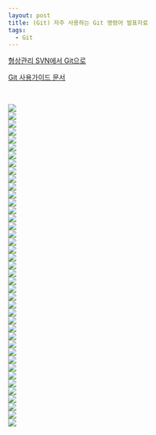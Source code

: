 ```yaml
---
layout: post
title: (Git) 자주 사용하는 Git 명령어 발표자료
tags:
  - Git
---
```


[형상관리 SVN에서 Git으로](https://amyjjung.github.io/blog/Git01/)

[Git 사용가이드 문서](https://amyjjung.github.io/blog/Git03/)

<br>

![](https://github.com/AmyJJung/blog/blob/main/images/git/git-study/%E2%80%8Egit-%E2%80%8E001.jpeg?raw=true)
<br>
![](https://github.com/AmyJJung/blog/blob/main/images/git/git-study/%E2%80%8Egit-%E2%80%8E002.jpeg?raw=true)
<br>
![](https://github.com/AmyJJung/blog/blob/main/images/git/git-study/%E2%80%8Egit-%E2%80%8E003.jpeg?raw=true)
<br>
![](https://github.com/AmyJJung/blog/blob/main/images/git/git-study/%E2%80%8Egit-%E2%80%8E004.jpeg?raw=true)
<br>
![](https://github.com/AmyJJung/blog/blob/main/images/git/git-study/%E2%80%8Egit-%E2%80%8E005.jpeg?raw=true)
<br>
![](https://github.com/AmyJJung/blog/blob/main/images/git/git-study/%E2%80%8Egit-%E2%80%8E006.jpeg?raw=true)
<br>
![](https://github.com/AmyJJung/blog/blob/main/images/git/git-study/%E2%80%8Egit-%E2%80%8E007.jpeg?raw=true)
<br>
![](https://github.com/AmyJJung/blog/blob/main/images/git/git-study/%E2%80%8Egit-%E2%80%8E008.jpeg?raw=true)
<br>
![](https://github.com/AmyJJung/blog/blob/main/images/git/git-study/%E2%80%8Egit-%E2%80%8E009.jpeg?raw=true)
<br>
![](https://github.com/AmyJJung/blog/blob/main/images/git/git-study/%E2%80%8Egit-%E2%80%8E010.jpeg?raw=true)
<br>
![](https://github.com/AmyJJung/blog/blob/main/images/git/git-study/%E2%80%8Egit-%E2%80%8E011.jpeg?raw=true)
<br>
![](https://github.com/AmyJJung/blog/blob/main/images/git/git-study/%E2%80%8Egit-%E2%80%8E012.jpeg?raw=true)
<br>
![](https://github.com/AmyJJung/blog/blob/main/images/git/git-study/%E2%80%8Egit-%E2%80%8E013.jpeg?raw=true)
<br>
![](https://github.com/AmyJJung/blog/blob/main/images/git/git-study/%E2%80%8Egit-%E2%80%8E014.jpeg?raw=true)
<br>
![](https://github.com/AmyJJung/blog/blob/main/images/git/git-study/%E2%80%8Egit-%E2%80%8E015.jpeg?raw=true)
<br>
![](https://github.com/AmyJJung/blog/blob/main/images/git/git-study/%E2%80%8Egit-%E2%80%8E016.jpeg?raw=true)
<br>
![](https://github.com/AmyJJung/blog/blob/main/images/git/git-study/%E2%80%8Egit-%E2%80%8E017.jpeg?raw=true)
<br>
![](https://github.com/AmyJJung/blog/blob/main/images/git/git-study/%E2%80%8Egit-%E2%80%8E018.jpeg?raw=true)
<br>
![](https://github.com/AmyJJung/blog/blob/main/images/git/git-study/%E2%80%8Egit-%E2%80%8E019.jpeg?raw=true)
<br>
![](https://github.com/AmyJJung/blog/blob/main/images/git/git-study/%E2%80%8Egit-%E2%80%8E020.jpeg?raw=true)
<br>
![](https://github.com/AmyJJung/blog/blob/main/images/git/git-study/%E2%80%8Egit-%E2%80%8E021.jpeg?raw=true)
<br>
![](https://github.com/AmyJJung/blog/blob/main/images/git/git-study/%E2%80%8Egit-%E2%80%8E022.jpeg?raw=true)
<br>
![](https://github.com/AmyJJung/blog/blob/main/images/git/git-study/%E2%80%8Egit-%E2%80%8E023.jpeg?raw=true)
<br>
![](https://github.com/AmyJJung/blog/blob/main/images/git/git-study/%E2%80%8Egit-%E2%80%8E024.jpeg?raw=true)
<br>
![](https://github.com/AmyJJung/blog/blob/main/images/git/git-study/%E2%80%8Egit-%E2%80%8E025.jpeg?raw=true)
<br>
![](https://github.com/AmyJJung/blog/blob/main/images/git/git-study/%E2%80%8Egit-%E2%80%8E026.jpeg?raw=true)
<br>
![](https://github.com/AmyJJung/blog/blob/main/images/git/git-study/%E2%80%8Egit-%E2%80%8E027.jpeg?raw=true)
<br>
![](https://github.com/AmyJJung/blog/blob/main/images/git/git-study/%E2%80%8Egit-%E2%80%8E028.jpeg?raw=true)
<br>
![](https://github.com/AmyJJung/blog/blob/main/images/git/git-study/%E2%80%8Egit-%E2%80%8E029.jpeg?raw=true)
<br>
![](https://github.com/AmyJJung/blog/blob/main/images/git/git-study/%E2%80%8Egit-%E2%80%8E030.jpeg?raw=true)
<br>
![](https://github.com/AmyJJung/blog/blob/main/images/git/git-study/%E2%80%8Egit-%E2%80%8E031.jpeg?raw=true)
<br>
![](https://github.com/AmyJJung/blog/blob/main/images/git/git-study/%E2%80%8Egit-%E2%80%8E032.jpeg?raw=true)
<br>
![](https://github.com/AmyJJung/blog/blob/main/images/git/git-study/%E2%80%8Egit-%E2%80%8E033.jpeg?raw=true)
<br>
![](https://github.com/AmyJJung/blog/blob/main/images/git/git-study/%E2%80%8Egit-%E2%80%8E034.jpeg?raw=true)
<br>
![](https://github.com/AmyJJung/blog/blob/main/images/git/git-study/%E2%80%8Egit-%E2%80%8E035.jpeg?raw=true)
<br>
![](https://github.com/AmyJJung/blog/blob/main/images/git/git-study/%E2%80%8Egit-%E2%80%8E036.jpeg?raw=true)
<br>
![](https://github.com/AmyJJung/blog/blob/main/images/git/git-study/%E2%80%8Egit-%E2%80%8E037.jpeg?raw=true)
<br>
![](https://github.com/AmyJJung/blog/blob/main/images/git/git-study/%E2%80%8Egit-%E2%80%8E038.jpeg?raw=true)
<br>
![](https://github.com/AmyJJung/blog/blob/main/images/git/git-study/%E2%80%8Egit-%E2%80%8E039.jpeg?raw=true)
<br>
![](https://github.com/AmyJJung/blog/blob/main/images/git/git-study/%E2%80%8Egit-%E2%80%8E040.jpeg?raw=true)
<br>
![](https://github.com/AmyJJung/blog/blob/main/images/git/git-study/%E2%80%8Egit-%E2%80%8E041.jpeg?raw=true)

